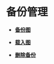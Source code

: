 # 备份管理<a name="ges_01_0017"></a>

-   **[备份图](备份图-0.md)**  

-   **[载入图](载入图.md)**  

-   **[删除备份](删除备份.md)**  


